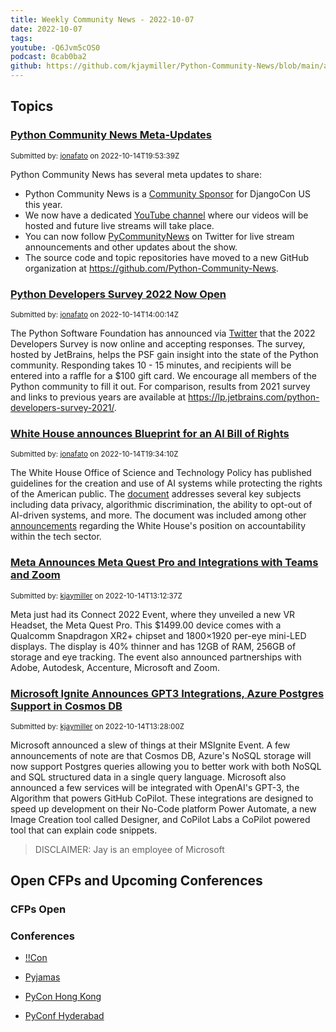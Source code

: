 ```yaml
---
title: Weekly Community News - 2022-10-07
date: 2022-10-07
tags: 
youtube: -Q6Jvm5cOS0
podcast: 0cab0ba2
github: https://github.com/kjaymiller/Python-Community-News/blob/main/app/content/2022-10-07.md
---
```


## Topics

### [Python Community News Meta-Updates](https://api.github.com/repos/Python-Community-News/Topics/issues/21)

<small>Submitted by: [jonafato](https://github.com/jonafato) on 2022-10-14T19:53:39Z</small>

Python Community News has several meta updates to share:
- Python Community News is a [Community Sponsor](https://2022.djangocon.us/sponsors/) for DjangoCon US this year.
- We now have a dedicated [YouTube channel](https://www.youtube.com/channel/UCA8N-T_aEhHLzwwn47K-UFw) where our videos will be hosted and future live streams will take place.
- You can now follow [PyCommunityNews](https://twitter.com/PyCommunityNews) on Twitter for live stream announcements and other updates about the show.
- The source code and topic repositories have moved to a new GitHub organization at https://github.com/Python-Community-News.


### [Python Developers Survey 2022 Now Open](https://api.github.com/repos/Python-Community-News/Topics/issues/14)

<small>Submitted by: [jonafato](https://github.com/jonafato) on 2022-10-14T14:00:14Z</small>

The Python Software Foundation has announced via [Twitter](https://twitter.com/ThePSF/status/1580668956154527745) that the 2022 Developers Survey is now online and accepting responses. The survey, hosted by JetBrains, helps the PSF gain insight into the state of the Python community. Responding takes 10 - 15 minutes, and recipients will be entered into a raffle for a $100 gift card. We encourage all members of the Python community to fill it out. For comparison, results from 2021 survey and links to previous years are available at https://lp.jetbrains.com/python-developers-survey-2021/.


### [White House announces Blueprint for an AI Bill of Rights](https://api.github.com/repos/Python-Community-News/Topics/issues/19)

<small>Submitted by: [jonafato](https://github.com/jonafato) on 2022-10-14T19:34:10Z</small>

The White House Office of Science and Technology Policy has published guidelines for the creation and use of AI systems while protecting the rights of the American public. The [document](https://www.whitehouse.gov/ostp/ai-bill-of-rights/) addresses several key subjects including data privacy, algorithmic discrimination, the ability to opt-out of AI-driven systems, and more. The document was included among other [announcements](https://www.whitehouse.gov/ostp/news-updates/2022/10/04/fact-sheet-biden-harris-administration-announces-key-actions-to-advance-tech-accountability-and-protect-the-rights-of-the-american-public/) regarding the White House's position on accountability within the tech sector.


### [Meta Announces Meta Quest Pro and Integrations with Teams and Zoom](https://api.github.com/repos/Python-Community-News/Topics/issues/11)

<small>Submitted by: [kjaymiller](https://github.com/kjaymiller) on 2022-10-14T13:12:37Z</small>

Meta just had its Connect 2022 Event, where they unveiled a new VR Headset, the Meta Quest Pro. This $1499.00 device comes with a Qualcomm Snapdragon XR2+ chipset and 1800×1920 per-eye mini-LED displays. The display is 40% thinner and has 12GB of RAM, 256GB of storage and eye tracking.
The event also announced partnerships with Adobe, Autodesk, Accenture, Microsoft and Zoom.


### [Microsoft Ignite Announces GPT3 Integrations, Azure Postgres Support in Cosmos DB](https://api.github.com/repos/Python-Community-News/Topics/issues/12)

<small>Submitted by: [kjaymiller](https://github.com/kjaymiller) on 2022-10-14T13:28:00Z</small>

Microsoft announced a slew of things at their MSIgnite Event.
A few announcements of note are that Cosmos DB, Azure's NoSQL storage will now support Postgres queries allowing you to better work with both NoSQL and SQL structured data in a single query language.
Microsoft also announced a few services will be integrated with OpenAI's GPT-3, the Algorithm that powers GitHub CoPilot. These integrations are designed to speed up development on their No-Code platform Power Automate, a new Image Creation tool called Designer, and CoPilot Labs a CoPilot powered tool that can explain code snippets.
> DISCLAIMER: Jay is an employee of Microsoft



## Open CFPs and Upcoming Conferences
### CFPs Open


### Conferences

- [!!Con](https://bangbangcon.com/)

- [Pyjamas](https://pyjamas.live/)

- [PyCon Hong Kong](https://pycon.hk/)

- [PyConf Hyderabad](https://pyconf.hydpy.org/2022/)
